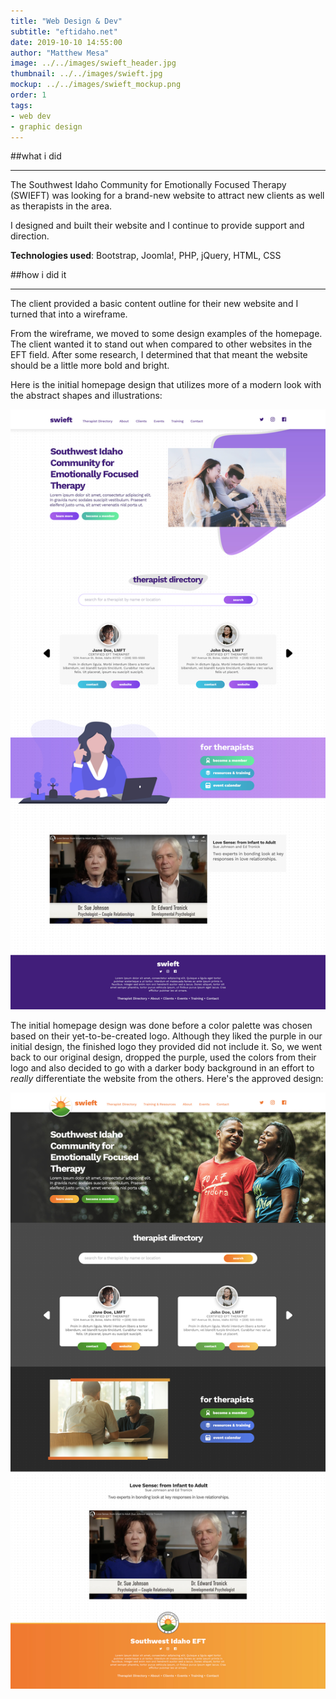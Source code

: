 ```yaml
---
title: "Web Design & Dev"
subtitle: "eftidaho.net"
date: 2019-10-10 14:55:00
author: "Matthew Mesa"
image: ../../images/swieft_header.jpg
thumbnail: ../../images/swieft.jpg
mockup: ../../images/swieft_mockup.png
order: 1
tags:
- web dev
- graphic design
---
```


##what i did
                                
***

The Southwest Idaho Community for Emotionally Focused Therapy (SWIEFT) was looking for a brand-new website to attract new clients as well as therapists in the area.

I designed and built their website and I continue to provide support and direction.

**Technologies used**: Bootstrap, Joomla!, PHP, jQuery, HTML, CSS

##how i did it

***

The client provided a basic content outline for their new website and I turned that into a wireframe.

From the wireframe, we moved to some design examples of the homepage. The client wanted it to stand out when compared to other websites in the EFT field. After some research, I determined that that meant the website should be a little more bold and bright.

Here is the initial homepage design that utilizes more of a modern look with the abstract shapes and illustrations:

![Initial homepage deisgn for eftidaho.net](../../images/SWIEFT-homepage-mockup-v1-r0.jpg "Initial homepage design")

The initial homepage design was done before a color palette was chosen based on their yet-to-be-created logo. Although they liked the purple in our initial design, the finished logo they provided did not include it. So, we went back to our original design, dropped the purple, used the colors from their logo and also decided to go with a darker body background in an effort to *really* differentiate the website from the others. Here's the approved design:

![The approved homepage deisgn for eftidaho.net](../../images/SWIEFT-homepage-mockup-v2-r1.jpg "The approved homepage design")